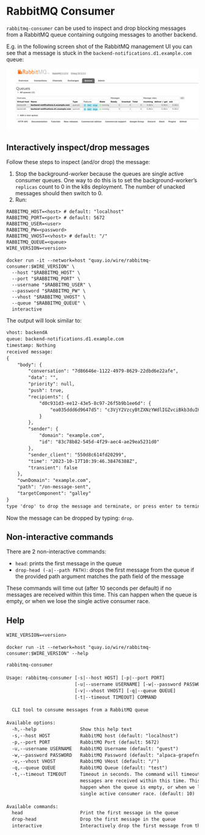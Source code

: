 # RabbitMQ Consumer

`rabbitmq-consumer` can be used to inspect and drop blocking messages from a RabbitMQ queue containing outgoing messages to another backend.

E.g. in the following screen shot of the RabbitMQ management UI you can see that a message is stuck in the `backend-notifications.d1.example.com` queue:

![rabbitmqadmin](rabbitmq-consumer/rabbitmqadmin.png)

## Interactively inspect/drop messages

Follow these steps to inspect (and/or drop) the message:

1. Stop the background-worker because the queues are single active consumer queues. One way to do this is to set the background-worker’s `replicas` count to 0 in the k8s deployment. The number of unacked messages should then switch to 0.
2. Run:

```shell
RABBITMQ_HOST=<host> # default: "localhost"
RABBITMQ_PORT=<port> # default: 5672
RABBITMQ_USER=<user>
RABBITMQ_PW=<password>
RABBITMQ_VHOST=<vhost> # default: "/"
RABBITMQ_QUEUE=<queue>
WIRE_VERSION=<version>

docker run -it --network=host "quay.io/wire/rabbitmq-consumer:$WIRE_VERSION" \
  --host "$RABBITMQ_HOST" \
  --port "$RABBITMQ_PORT" \
  --username "$RABBITMQ_USER" \
  --password "$RABBITMQ_PW" \
  --vhost "$RABBITMQ_VHOST" \
  --queue "$RABBITMQ_QUEUE" \
  interactive
```

The output will look similar to:

```default
vhost: backendA
queue: backend-notifications.d1.example.com
timestamp: Nothing
received message:
{
    "body": {
        "conversation": "7d86646e-1122-4979-8629-22dbd6e22afe",
        "data": "",
        "priority": null,
        "push": true,
        "recipients": {
            "d0c931d3-ee12-43e5-8c97-26f5b9b1ee6d": {
                "ea035ddd6d9647d5": "c3VjY2VzcyBtZXNzYWdlIGZvciBkb3duIHVzZXI="
            }
        },
        "sender": {
            "domain": "example.com",
            "id": "83c78b82-545d-4f29-aec4-ae29ea5231d0"
        },
        "sender_client": "550d8c614fd20299",
        "time": "2023-10-17T10:39:46.38476388Z",
        "transient": false
    },
    "ownDomain": "example.com",
    "path": "/on-message-sent",
    "targetComponent": "galley"
}
type 'drop' to drop the message and terminate, or press enter to terminate without dropping the message
```

Now the message can be dropped by typing: `drop`.

## Non-interactive commands

There are 2 non-interactive commands:

- `head`: prints the first message in the queue
- `drop-head (-a|--path PATH)`: drops the first message from the queue if the provided path argument matches the path field of the message

These commands will time out (after 10 seconds per default) if no messages are received within this time.
This can happen when the queue is empty, or when we lose the single active consumer race.

## Help

```shell
WIRE_VERSION=<version>

docker run -it --network=host "quay.io/wire/rabbitmq-consumer:$WIRE_VERSION" --help
```

```default
rabbitmq-consumer

Usage: rabbitmq-consumer [-s|--host HOST] [-p|--port PORT]
                         [-u|--username USERNAME] [-w|--password PASSWORD]
                         [-v|--vhost VHOST] [-q|--queue QUEUE]
                         [-t|--timeout TIMEOUT] COMMAND

  CLI tool to consume messages from a RabbitMQ queue

Available options:
  -h,--help                Show this help text
  -s,--host HOST           RabbitMQ host (default: "localhost")
  -p,--port PORT           RabbitMQ Port (default: 5672)
  -u,--username USERNAME   RabbitMQ Username (default: "guest")
  -w,--password PASSWORD   RabbitMQ Password (default: "alpaca-grapefruit")
  -v,--vhost VHOST         RabbitMQ VHost (default: "/")
  -q,--queue QUEUE         RabbitMQ Queue (default: "test")
  -t,--timeout TIMEOUT     Timeout in seconds. The command will timeout if no
                           messages are received within this time. This can
                           happen when the queue is empty, or when we lose the
                           single active consumer race. (default: 10)

Available commands:
  head                     Print the first message in the queue
  drop-head                Drop the first message in the queue
  interactive              Interactively drop the first message from the queue
```

